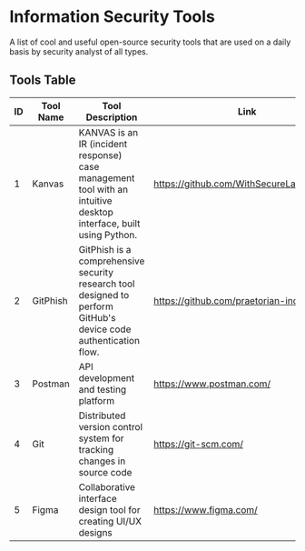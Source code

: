 # Information Security Tools

A list of cool and useful open-source security tools that are used on a daily basis by security analyst of all types.

## Tools Table

| ID  | Tool Name          | Tool Description                                                          | Link                           |
| --- | ------------------ | ------------------------------------------------------------------------- | ------------------------------ |
| 1   | Kanvas | KANVAS is an IR (incident response) case management tool with an intuitive desktop interface, built using Python.  | https://github.com/WithSecureLabs/Kanvas |
| 2   | GitPhish | GitPhish is a comprehensive security research tool designed to perform GitHub's device code authentication flow. | https://github.com/praetorian-inc/GitPhish |
| 3   | Postman            | API development and testing platform                                      | https://www.postman.com/       |
| 4   | Git                | Distributed version control system for tracking changes in source code    | https://git-scm.com/           |
| 5   | Figma              | Collaborative interface design tool for creating UI/UX designs            | https://www.figma.com/         |
